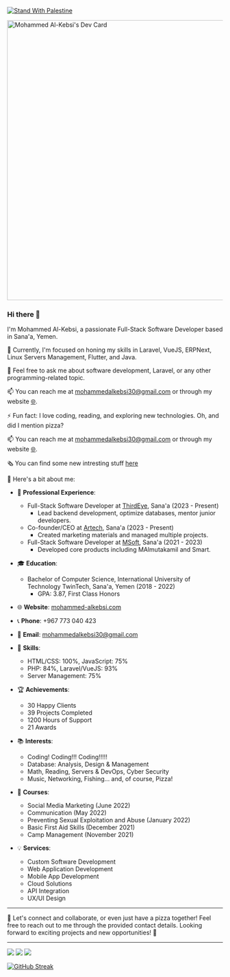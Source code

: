 [![Stand With Palestine](https://raw.githubusercontent.com/TheBSD/StandWithPalestine/main/banner-no-action.svg)](https://TheBSD.github.io/StandWithPalestine/)

<a href="https://app.daily.dev/mohammedn"><img src="https://api.daily.dev/devcards/v2/d78F29LwLbhA9koafjq7Z.png?type=wide&r=q3d" width="652" alt="Mohammed Al-Kebsi's Dev Card"/></a>
### Hi there 👋

I'm Mohammed Al-Kebsi, a passionate Full-Stack Software Developer based in Sana'a, Yemen. 

🌱 Currently, I'm focused on honing my skills in Laravel, VueJS, ERPNext, Linux Servers Management, Flutter, and Java.

💬 Feel free to ask me about software development, Laravel, or any other programming-related topic.

📫 You can reach me at mohammedalkebsi30@gmail.com or through my website [🌐](https://mohammed-al-kebsi.space/).

⚡ Fun fact: I love coding, reading, and exploring new technologies. Oh, and did I mention pizza?

📫 You can reach me at mohammedalkebsi30@gmail.com or through my website [🌐](https://mohammed-al-kebsi.space/).

🗞️ You can find some new intresting stuff [here](https://blog.mohammed-al-kebsi.space/)

🚀 Here's a bit about me:

- 💼 **Professional Experience**:
  - Full-Stack Software Developer at [ThirdEye](https://www.facebook.com/thirdeyesoft), Sana'a (2023 - Present)
    - Lead backend development, optimize databases, mentor junior developers.
  - Co-founder/CEO at [Artech](https://www.facebook.com/artech.ye), Sana'a (2023 - Present)
    - Created marketing materials and managed multiple projects.
  - Full-Stack Software Developer at [MSoft](https://www.facebook.com/msoftar), Sana'a (2021 - 2023)
    - Developed core products including MAlmutakamil and Smart.
    
- 🎓 **Education**:
  - Bachelor of Computer Science, International University of Technology TwinTech, Sana'a, Yemen (2018 - 2022)
    - GPA: 3.87, First Class Honors

- 🌐 **Website**: [mohammed-alkebsi.com](https://mohammed-al-kebsi.space/)
- 📞 **Phone**: +967 773 040 423
- 📧 **Email**: mohammedalkebsi30@gmail.com

- 🌟 **Skills**:
  - HTML/CSS: 100%, JavaScript: 75%
  - PHP: 84%, Laravel/VueJS: 93%
  - Server Management: 75%
  
- 🏆 **Achievements**:
  - 30 Happy Clients
  - 39 Projects Completed
  - 1200 Hours of Support
  - 21 Awards

- 📚 **Interests**:
  - Coding! Coding!!! Coding!!!!!
  - Database: Analysis, Design & Management
  - Math, Reading, Servers & DevOps, Cyber Security
  - Music, Networking, Fishing... and, of course, Pizza!

- 🌱 **Courses**:
  - Social Media Marketing (June 2022)
  - Communication (May 2022)
  - Preventing Sexual Exploitation and Abuse (January 2022)
  - Basic First Aid Skills (December 2021)
  - Camp Management (November 2021)

- 💡 **Services**:
  - Custom Software Development
  - Web Application Development
  - Mobile App Development
  - Cloud Solutions
  - API Integration
  - UX/UI Design
  
---

🌟 Let's connect and collaborate, or even just have a pizza together! Feel free to reach out to me through the provided contact details. Looking forward to exciting projects and new opportunities! 🌟

<hr/>
<img src="https://github-readme-stats.vercel.app/api?username=Nao-30&count_private=true&show_icons=true&hide_title=true" />
<img src="https://github-profile-trophy.vercel.app/?username=Nao-30&theme=flat&no-frame=true&margin-w=30" />
<img src="https://github-readme-stats.vercel.app/api/top-langs/?username=Nao-30&hide_title=true&layout=compact" />

[![GitHub Streak](https://github-readme-streak-stats.herokuapp.com?user=Nao-30&theme=gruvbox_duo&hide_border=true)](https://github.com/Nao-30)

